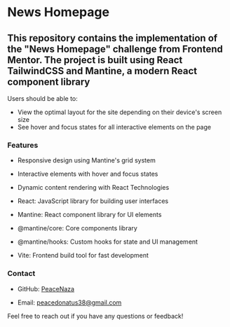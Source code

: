 # News Homepage

## This repository contains the implementation of the "News Homepage" challenge from Frontend Mentor. The project is built using React TailwindCSS and  Mantine, a modern React component library

 Users should be able to:

- View the optimal layout for the site depending on their device's screen size
- See hover and focus states for all interactive elements on the page

### Features

- Responsive design using Mantine's grid system
- Interactive elements with hover and focus states
- Dynamic content rendering with React Technologies

- React: JavaScript library for building user interfaces
- Mantine: React component library for UI elements
- @mantine/core: Core components library
- @mantine/hooks: Custom hooks for state and UI management
- Vite: Frontend build tool for fast development

### Contact

- GitHub: [PeaceNaza](https://github.com/PeaceNaza)

- Email: [peacedonatus38@gmail.com](mailto:peacedonatus38@gmail.com)

Feel free to reach out if you have any questions or feedback!
